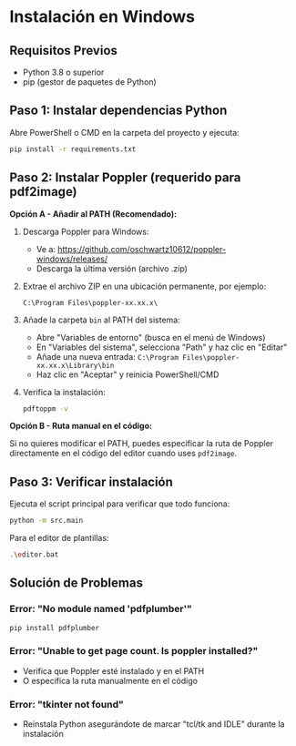 # Instalación en Windows

## Requisitos Previos
- Python 3.8 o superior
- pip (gestor de paquetes de Python)

## Paso 1: Instalar dependencias Python

Abre PowerShell o CMD en la carpeta del proyecto y ejecuta:

```bash
pip install -r requirements.txt
```

## Paso 2: Instalar Poppler (requerido para pdf2image)

**Opción A - Añadir al PATH (Recomendado):**

1. Descarga Poppler para Windows:
   - Ve a: https://github.com/oschwartz10612/poppler-windows/releases/
   - Descarga la última versión (archivo .zip)

2. Extrae el archivo ZIP en una ubicación permanente, por ejemplo:
   ```
   C:\Program Files\poppler-xx.xx.x\
   ```

3. Añade la carpeta `bin` al PATH del sistema:
   - Abre "Variables de entorno" (busca en el menú de Windows)
   - En "Variables del sistema", selecciona "Path" y haz clic en "Editar"
   - Añade una nueva entrada: `C:\Program Files\poppler-xx.xx.x\Library\bin`
   - Haz clic en "Aceptar" y reinicia PowerShell/CMD

4. Verifica la instalación:
   ```bash
   pdftoppm -v
   ```

**Opción B - Ruta manual en el código:**

Si no quieres modificar el PATH, puedes especificar la ruta de Poppler directamente en el código del editor cuando uses `pdf2image`.

## Paso 3: Verificar instalación

Ejecuta el script principal para verificar que todo funciona:

```bash
python -m src.main
```

Para el editor de plantillas:

```bash
.\editor.bat
```

## Solución de Problemas

### Error: "No module named 'pdfplumber'"
```bash
pip install pdfplumber
```

### Error: "Unable to get page count. Is poppler installed?"
- Verifica que Poppler esté instalado y en el PATH
- O especifica la ruta manualmente en el código

### Error: "tkinter not found"
- Reinstala Python asegurándote de marcar "tcl/tk and IDLE" durante la instalación
